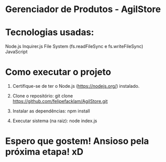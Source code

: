 # Gerenciador de Produtos - AgilStore

# Tecnologias usadas:
Node.js
Inquirer.js
File System (fs.readFileSync e fs.writeFileSync)
JavaScript

# Como executar o projeto
1. Certifique-se de ter o Node.js (https://nodejs.org/) instalado.

2. Clone o repositório:
   git clone https://github.com/felipefacklam/AgilStore.git

3. Instalar as dependências:
    npm install

4. Executar sistema (na raiz):
    node index.js

# Espero que gostem! Ansioso pela próxima etapa! xD